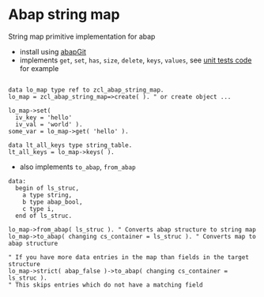 # Abap string map

String map primitive implementation for abap

- install using [abapGit](https://github.com/larshp/abapGit)
- implements `get`, `set`, `has`, `size`, `delete`, `keys`, `values`, see [unit tests code](https://github.com/sbcgua/abap-string-map/blob/master/src/zcl_abap_string_map.clas.testclasses.abap) for example

```abap

data lo_map type ref to zcl_abap_string_map.
lo_map = zcl_abap_string_map=>create( ). " or create object ...

lo_map->set(
  iv_key = 'hello'
  iv_val = 'world' ).
some_var = lo_map->get( 'hello' ).

data lt_all_keys type string_table.
lt_all_keys = lo_map->keys( ).

```

- also implements `to_abap`, `from_abap`

```abap
data:
  begin of ls_struc,
    a type string,
    b type abap_bool,
    c type i,
  end of ls_struc.

lo_map->from_abap( ls_struc ). " Converts abap structure to string map
lo_map->to_abap( changing cs_container = ls_struc ). " Converts map to abap structure

" If you have more data entries in the map than fields in the target structure
lo_map->strict( abap_false )->to_abap( changing cs_container = ls_struc ).
" This skips entries which do not have a matching field
```
